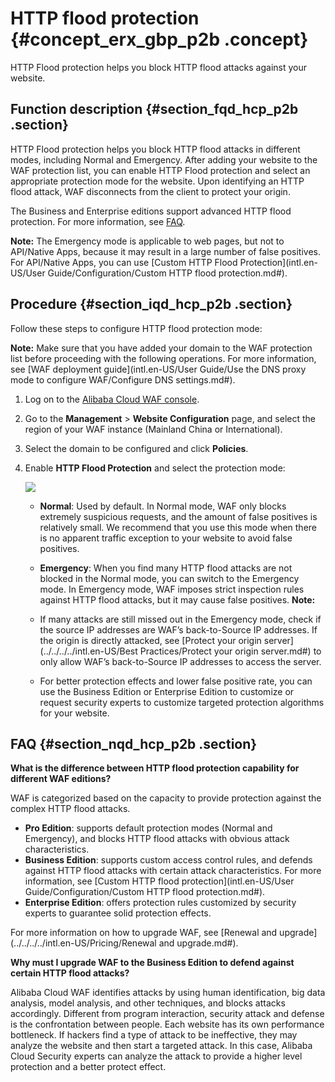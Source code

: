 # HTTP flood protection {#concept_erx_gbp_p2b .concept}

HTTP Flood protection helps you block HTTP flood attacks against your website.

## Function description {#section_fqd_hcp_p2b .section}

HTTP Flood protection helps you block HTTP flood attacks in different modes, including Normal and Emergency. After adding your website to the WAF protection list, you can enable HTTP Flood protection and select an appropriate protection mode for the website. Upon identifying an HTTP flood attack, WAF disconnects from the client to protect your origin.

The Business and Enterprise editions support advanced HTTP flood protection. For more information, see [FAQ](#).

**Note:** The Emergency mode is applicable to web pages, but not to API/Native Apps, because it may result in a large number of false positives. For API/Native Apps, you can use [Custom HTTP Flood Protection](intl.en-US/User Guide/Configuration/Custom HTTP flood protection.md#).

## Procedure {#section_iqd_hcp_p2b .section}

Follow these steps to configure HTTP flood protection mode:

**Note:** Make sure that you have added your domain to the WAF protection list before proceeding with the following operations. For more information, see [WAF deployment guide](intl.en-US/User Guide/Use the DNS proxy mode to configure WAF/Configure DNS settings.md#).

1.  Log on to the [Alibaba Cloud WAF console](https://yundun.console.aliyun.com/?p=waf).
2.  Go to the **Management** \> **Website Configuration** page, and select the region of your WAF instance \(Mainland China or International\).
3.  Select the domain to be configured and click **Policies**.
4.  Enable **HTTP Flood Protection** and select the protection mode:

    ![](http://static-aliyun-doc.oss-cn-hangzhou.aliyuncs.com/assets/img/15563/15604824067762_en-US.png)

    -   **Normal**: Used by default. In Normal mode, WAF only blocks extremely suspicious requests, and the amount of false positives is relatively small. We recommend that you use this mode when there is no apparent traffic exception to your website to avoid false positives.
    -   **Emergency**: When you find many HTTP flood attacks are not blocked in the Normal mode, you can switch to the Emergency mode. In Emergency mode, WAF imposes strict inspection rules against HTTP flood attacks, but it may cause false positives.
    **Note:** 

    -   If many attacks are still missed out in the Emergency mode, check if the source IP addresses are WAF’s back-to-Source IP addresses. If the origin is directly attacked, see [Protect your origin server](../../../../intl.en-US/Best Practices/Protect your origin server.md#) to only allow WAF’s back-to-Source IP addresses to access the server.
    -   For better protection effects and lower false positive rate, you can use the Business Edition or Enterprise Edition to customize or request security experts to customize targeted protection algorithms for your website.

## FAQ {#section_nqd_hcp_p2b .section}

**What is the difference between HTTP flood protection capability for different WAF editions?**

WAF is categorized based on the capacity to provide protection against the complex HTTP flood attacks.

-   **Pro Edition**: supports default protection modes \(Normal and Emergency\), and blocks HTTP flood attacks with obvious attack characteristics.
-   **Business Edition**: supports custom access control rules, and defends against HTTP flood attacks with certain attack characteristics. For more information, see [Custom HTTP flood protection](intl.en-US/User Guide/Configuration/Custom HTTP flood protection.md#).
-   **Enterprise Edition**: offers protection rules customized by security experts to guarantee solid protection effects.

For more information on how to upgrade WAF, see [Renewal and upgrade](../../../../intl.en-US/Pricing/Renewal and upgrade.md#).

**Why must I upgrade WAF to the Business Edition to defend against certain HTTP flood attacks?**

Alibaba Cloud WAF identifies attacks by using human identification, big data analysis, model analysis, and other techniques, and blocks attacks accordingly. Different from program interaction, security attack and defense is the confrontation between people. Each website has its own performance bottleneck. If hackers find a type of attack to be ineffective, they may analyze the website and then start a targeted attack. In this case, Alibaba Cloud Security experts can analyze the attack to provide a higher level protection and a better protect effect.

